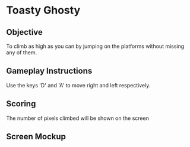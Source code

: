 # Toasty Ghosty
## Objective 
To climb as high as you can by jumping on the platforms
without missing any of them. 
## Gameplay Instructions
Use the keys 'D' and 'A' to move right and 
left respectively. 
## Scoring 
The number of pixels climbed will be shown on the screen
## Screen Mockup

